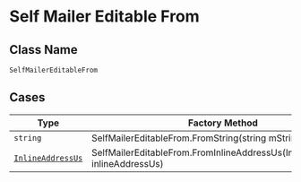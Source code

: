 
# Self Mailer Editable From

## Class Name

`SelfMailerEditableFrom`

## Cases

| Type | Factory Method |
|  --- | --- |
| `string` | SelfMailerEditableFrom.FromString(string mString) |
| [`InlineAddressUs`](../../../doc/models/inline-address-us.md) | SelfMailerEditableFrom.FromInlineAddressUs(InlineAddressUs inlineAddressUs) |


